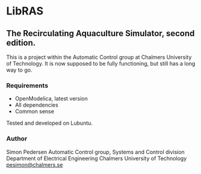 # LibRAS

## The Recirculating Aquaculture Simulator, second edition.

This is a project within the Automatic Control group at Chalmers University of Technology. It is now supposed to be fully functioning, but still has a long way to go.

### Requirements

+ OpenModelica, latest version
+ All dependencies
+ Common sense

Tested and developed on Lubuntu.

### Author
Simon Pedersen
Automatic Control group, Systems and Control division
Department of Electrical Engineering
Chalmers University of Technology
[pesimon@chalmers.se](mailto:pesimon@chalmers.se)
